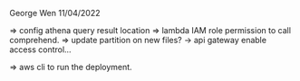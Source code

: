George Wen
11/04/2022

=> config athena query result location
=> lambda IAM role permission to call comprehend.
=> update partition on new files? 
-> api gateway enable access control...

=> aws cli to run the deployment.